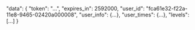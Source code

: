 "data": {
        "token": "...",
        "expires_in": 2592000,
        "user_id": "fca61e32-f22a-11e8-9465-02420a000008",
        "user_info": {...},
        "user_times": {...},
        "levels": [...]
    }
